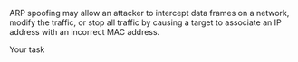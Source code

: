 ARP spoofing may allow an attacker to intercept
data frames on a network, modify the traffic, or
stop all traffic by causing a target to associate an IP
address with an incorrect MAC address.

Your task

